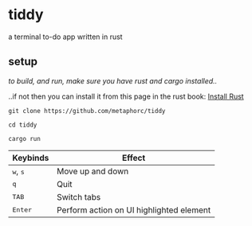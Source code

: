 # tiddy
a terminal to-do app written in rust

## setup
*to build, and run, make sure you have rust and cargo installed..*

..if not then you can install it from this page in the rust book: [Install Rust](https://doc.rust-lang.org/book/ch01-01-installation.html)

```console 
git clone https://github.com/metaphorc/tiddy

cd tiddy

cargo run
```

|Keybinds|Effect|
|---|---|
|<kbd>w</kbd>, <kbd>s</kbd>|Move up and down|
|<kbd>q</kbd>|Quit|
|<kbd>TAB</kbd>|Switch tabs|
|<kbd>Enter</kbd>|Perform action on UI highlighted element|
